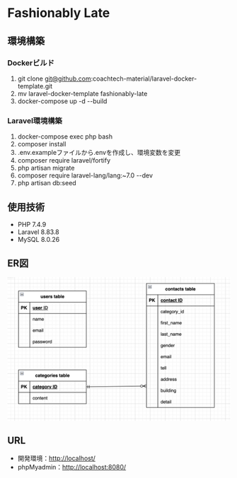 # Fashionably Late

## 環境構築

### Dockerビルド
1. git clone git@github.com:coachtech-material/laravel-docker-template.git
2. mv laravel-docker-template fashionably-late
3. docker-compose up -d --build

### Laravel環境構築
1. docker-compose exec php bash
2. composer install
3. .env.exampleファイルから.envを作成し、環境変数を変更
4. composer require laravel/fortify
5. php artisan migrate
6. composer require laravel-lang/lang:~7.0 --dev
7. php artisan db:seed


## 使用技術
* PHP 7.4.9
* Laravel 8.83.8
* MySQL 8.0.26

## ER図
![ER図](fashionably-late.png)

## URL
* 開発環境：[http://localhost/](http://localhost/)
* phpMyadmin：[http://localhost:8080/](http://localhost:8080/)
